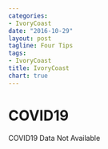```yaml
---
categories:
- IvoryCoast
date: "2016-10-29"
layout: post
tagline: Four Tips
tags:
- IvoryCoast
title: IvoryCoast
chart: true
---
```



# COVID19
COVID19 Data Not Available
